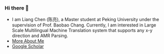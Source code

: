 ### Hi there 👋

- I am Liang Chen (陈亮), a Master student at Peking University under the supervision of Prof. Baobao Chang. Currently, I am interested in Large Scale Multilingual Machine Translation system that supports any x-y direction and AMR Parsing.
- [More About Me](https://chenllliang.github.io/about/)
- [Google Scholar](https://scholar.google.com/citations?user=lMKPaTYAAAAJ&hl=en)


